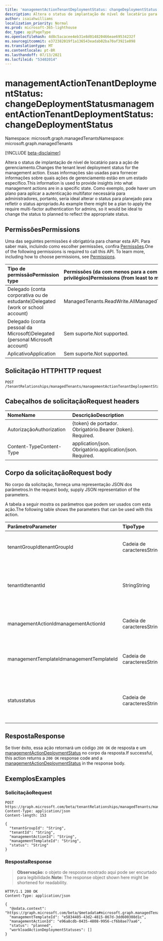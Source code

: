 ```yaml
---
title: 'managementActionTenantDeploymentStatus: changeDeploymentStatus'
description: Altera o status de implantação de nível de locatário para a ação de gerenciamento. Essas informações são usadas para fornecer informações sobre quais ações de gerenciamento estão em um estado específico. Como exemplo, pode haver um plano para aplicar a autenticação multifator necessária para administradores, portanto, seria ideal alterar o status para planejado para refletir o status apropriado.
author: isaiahwilliams
localization_priority: Normal
ms.prod: microsoft-365-lighthouse
doc_type: apiPageType
ms.openlocfilehash: 4d8c5acacee4eb31e8d014820466eae69534232f
ms.sourcegitcommit: e372382019f1a136543eadab02ba70af3921e098
ms.translationtype: MT
ms.contentlocale: pt-BR
ms.lasthandoff: 07/13/2021
ms.locfileid: "53402014"
---
```

# <a name="managementactiontenantdeploymentstatus-changedeploymentstatus"></a><span data-ttu-id="da767-105">managementActionTenantDeploymentStatus: changeDeploymentStatus</span><span class="sxs-lookup"><span data-stu-id="da767-105">managementActionTenantDeploymentStatus: changeDeploymentStatus</span></span>
<span data-ttu-id="da767-106">Namespace: microsoft.graph.managedTenants</span><span class="sxs-lookup"><span data-stu-id="da767-106">Namespace: microsoft.graph.managedTenants</span></span>

[!INCLUDE [beta-disclaimer](../../includes/beta-disclaimer.md)]

<span data-ttu-id="da767-107">Altera o status de implantação de nível de locatário para a ação de gerenciamento.</span><span class="sxs-lookup"><span data-stu-id="da767-107">Changes the tenant level deployment status for the management action.</span></span> <span data-ttu-id="da767-108">Essas informações são usadas para fornecer informações sobre quais ações de gerenciamento estão em um estado específico.</span><span class="sxs-lookup"><span data-stu-id="da767-108">This information is used to provide insights into what management actions are in a specific state.</span></span> <span data-ttu-id="da767-109">Como exemplo, pode haver um plano para aplicar a autenticação multifator necessária para administradores, portanto, seria ideal alterar o status para planejado para refletir o status apropriado.</span><span class="sxs-lookup"><span data-stu-id="da767-109">As example there might be a plan to apply the require multi-factor authentication for admins, so it would be ideal to change the status to planned to reflect the appropriate status.</span></span>

## <a name="permissions"></a><span data-ttu-id="da767-110">Permissões</span><span class="sxs-lookup"><span data-stu-id="da767-110">Permissions</span></span>
<span data-ttu-id="da767-p103">Uma das seguintes permissões é obrigatória para chamar esta API. Para saber mais, incluindo como escolher permissões, confira [Permissões](/graph/permissions-reference).</span><span class="sxs-lookup"><span data-stu-id="da767-p103">One of the following permissions is required to call this API. To learn more, including how to choose permissions, see [Permissions](/graph/permissions-reference).</span></span>

|<span data-ttu-id="da767-113">Tipo de permissão</span><span class="sxs-lookup"><span data-stu-id="da767-113">Permission type</span></span>|<span data-ttu-id="da767-114">Permissões (da com menos para a com mais privilégios)</span><span class="sxs-lookup"><span data-stu-id="da767-114">Permissions (from least to most privileged)</span></span>|
|:---|:---|
|<span data-ttu-id="da767-115">Delegado (conta corporativa ou de estudante)</span><span class="sxs-lookup"><span data-stu-id="da767-115">Delegated (work or school account)</span></span>|<span data-ttu-id="da767-116">ManagedTenants.ReadWrite.All</span><span class="sxs-lookup"><span data-stu-id="da767-116">ManagedTenants.ReadWrite.All</span></span>|
|<span data-ttu-id="da767-117">Delegado (conta pessoal da Microsoft)</span><span class="sxs-lookup"><span data-stu-id="da767-117">Delegated (personal Microsoft account)</span></span>|<span data-ttu-id="da767-118">Sem suporte.</span><span class="sxs-lookup"><span data-stu-id="da767-118">Not supported.</span></span>|
|<span data-ttu-id="da767-119">Aplicativo</span><span class="sxs-lookup"><span data-stu-id="da767-119">Application</span></span>|<span data-ttu-id="da767-120">Sem suporte.</span><span class="sxs-lookup"><span data-stu-id="da767-120">Not supported.</span></span>|

## <a name="http-request"></a><span data-ttu-id="da767-121">Solicitação HTTP</span><span class="sxs-lookup"><span data-stu-id="da767-121">HTTP request</span></span>

<!-- {
  "blockType": "ignored"
}
-->
``` http
POST /tenantRelationships/managedTenants/managementActionTenantDeploymentStatuses/changeDeploymentStatus
```

## <a name="request-headers"></a><span data-ttu-id="da767-122">Cabeçalhos de solicitação</span><span class="sxs-lookup"><span data-stu-id="da767-122">Request headers</span></span>
|<span data-ttu-id="da767-123">Nome</span><span class="sxs-lookup"><span data-stu-id="da767-123">Name</span></span>|<span data-ttu-id="da767-124">Descrição</span><span class="sxs-lookup"><span data-stu-id="da767-124">Description</span></span>|
|:---|:---|
|<span data-ttu-id="da767-125">Autorização</span><span class="sxs-lookup"><span data-stu-id="da767-125">Authorization</span></span>|<span data-ttu-id="da767-p104">{token} de portador. Obrigatório.</span><span class="sxs-lookup"><span data-stu-id="da767-p104">Bearer {token}. Required.</span></span>|
|<span data-ttu-id="da767-128">Content-Type</span><span class="sxs-lookup"><span data-stu-id="da767-128">Content-Type</span></span>|<span data-ttu-id="da767-p105">application/json. Obrigatório.</span><span class="sxs-lookup"><span data-stu-id="da767-p105">application/json. Required.</span></span>|

## <a name="request-body"></a><span data-ttu-id="da767-131">Corpo da solicitação</span><span class="sxs-lookup"><span data-stu-id="da767-131">Request body</span></span>
<span data-ttu-id="da767-132">No corpo da solicitação, forneça uma representação JSON dos parâmetros.</span><span class="sxs-lookup"><span data-stu-id="da767-132">In the request body, supply JSON representation of the parameters.</span></span>

<span data-ttu-id="da767-133">A tabela a seguir mostra os parâmetros que podem ser usados com esta ação.</span><span class="sxs-lookup"><span data-stu-id="da767-133">The following table shows the parameters that can be used with this action.</span></span>

|<span data-ttu-id="da767-134">Parâmetro</span><span class="sxs-lookup"><span data-stu-id="da767-134">Parameter</span></span>|<span data-ttu-id="da767-135">Tipo</span><span class="sxs-lookup"><span data-stu-id="da767-135">Type</span></span>|<span data-ttu-id="da767-136">Descrição</span><span class="sxs-lookup"><span data-stu-id="da767-136">Description</span></span>|
|:---|:---|:---|
|<span data-ttu-id="da767-137">tenantGroupId</span><span class="sxs-lookup"><span data-stu-id="da767-137">tenantGroupId</span></span>|<span data-ttu-id="da767-138">Cadeia de caracteres</span><span class="sxs-lookup"><span data-stu-id="da767-138">String</span></span>|<span data-ttu-id="da767-139">O identificador do grupo de locatários.</span><span class="sxs-lookup"><span data-stu-id="da767-139">The identifier for the tenant group.</span></span>|
|<span data-ttu-id="da767-140">tenantId</span><span class="sxs-lookup"><span data-stu-id="da767-140">tenantId</span></span>|<span data-ttu-id="da767-141">String</span><span class="sxs-lookup"><span data-stu-id="da767-141">String</span></span>|<span data-ttu-id="da767-142">O Azure Active Directory do locatário para o [locatário gerenciado.](../resources/managedtenants-tenant.md)</span><span class="sxs-lookup"><span data-stu-id="da767-142">The Azure Active Directory tenant identifier for the [managed tenant](../resources/managedtenants-tenant.md).</span></span>|
|<span data-ttu-id="da767-143">managementActionId</span><span class="sxs-lookup"><span data-stu-id="da767-143">managementActionId</span></span>|<span data-ttu-id="da767-144">Cadeia de caracteres</span><span class="sxs-lookup"><span data-stu-id="da767-144">String</span></span>|<span data-ttu-id="da767-145">O identificador da ação [de gerenciamento](../resources/managedtenants-managementaction.md).</span><span class="sxs-lookup"><span data-stu-id="da767-145">The identifier for the [management action](../resources/managedtenants-managementaction.md).</span></span>|
|<span data-ttu-id="da767-146">managementTemplateId</span><span class="sxs-lookup"><span data-stu-id="da767-146">managementTemplateId</span></span>|<span data-ttu-id="da767-147">Cadeia de caracteres</span><span class="sxs-lookup"><span data-stu-id="da767-147">String</span></span>|<span data-ttu-id="da767-148">O identificador do modelo [de gerenciamento](../resources/managedtenants-managementtemplate.md).</span><span class="sxs-lookup"><span data-stu-id="da767-148">The identifier for the [management template](../resources/managedtenants-managementtemplate.md).</span></span>|
|<span data-ttu-id="da767-149">status</span><span class="sxs-lookup"><span data-stu-id="da767-149">status</span></span>|<span data-ttu-id="da767-150">Cadeia de caracteres</span><span class="sxs-lookup"><span data-stu-id="da767-150">String</span></span>|<span data-ttu-id="da767-151">O novo status para a [implantação do](../resources/managedtenants-managementaction.md) locatário de ações de gerenciamento.</span><span class="sxs-lookup"><span data-stu-id="da767-151">The new status for the [management action](../resources/managedtenants-managementaction.md) tenant deployment.</span></span>|

## <a name="response"></a><span data-ttu-id="da767-152">Resposta</span><span class="sxs-lookup"><span data-stu-id="da767-152">Response</span></span>

<span data-ttu-id="da767-153">Se tiver êxito, essa ação retornará um código `200 OK` de resposta e um [managementActionDeploymentStatus](../resources/managedtenants-managementactiondeploymentstatus.md) no corpo da resposta.</span><span class="sxs-lookup"><span data-stu-id="da767-153">If successful, this action returns a `200 OK` response code and a [managementActionDeploymentStatus](../resources/managedtenants-managementactiondeploymentstatus.md) in the response body.</span></span>

## <a name="examples"></a><span data-ttu-id="da767-154">Exemplos</span><span class="sxs-lookup"><span data-stu-id="da767-154">Examples</span></span>

### <a name="request"></a><span data-ttu-id="da767-155">Solicitação</span><span class="sxs-lookup"><span data-stu-id="da767-155">Request</span></span>
<!-- {
  "blockType": "request",
  "name": "managementactiontenantdeploymentstatus_changedeploymentstatus"
}
-->
``` http
POST https://graph.microsoft.com/beta/tenantRelationships/managedTenants/managementActionTenantDeploymentStatuses/changeDeploymentStatus
Content-Type: application/json
Content-length: 153

{
  "tenantGroupId": "String",
  "tenantId": "String",
  "managementActionId": "String",
  "managementTemplateId": "String",
  "status": "String"
}
```

### <a name="response"></a><span data-ttu-id="da767-156">Resposta</span><span class="sxs-lookup"><span data-stu-id="da767-156">Response</span></span>
><span data-ttu-id="da767-157">**Observação:** o objeto de resposta mostrado aqui pode ser encurtado para legibilidade.</span><span class="sxs-lookup"><span data-stu-id="da767-157">**Note:** The response object shown here might be shortened for readability.</span></span>
<!-- {
  "blockType": "response",
  "truncated": true,
  "@odata.type": "microsoft.graph.managedTenants.managementActionDeploymentStatus"
}
-->
``` http
HTTP/1.1 200 OK
Content-Type: application/json

{
  "@odata.context": "https://graph.microsoft.com/beta/$metadata#microsoft.graph.managedTenants.ManagementActionDeploymentStatus",
  "managementTemplateId": "e5834405-43d2-4815-867d-3dd600308d1c",
  "managementActionId": "e96a8cdb-0435-4808-9956-cf6b8ae77aa6",
  "status": "planned",
  "workloadActionDeploymentStatuses": []
}
```
